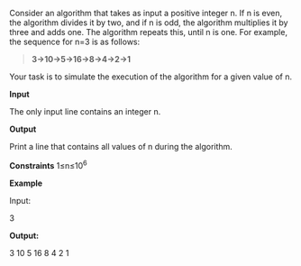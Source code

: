 Consider an algorithm that takes as input a positive integer n. If n is even, the algorithm divides it by two, and if n is odd, the algorithm multiplies it by three and adds one. The algorithm repeats this, until n is one. For example, the sequence for n=3 is as follows:

> **3→10→5→16→8→4→2→1**

Your task is to simulate the execution of the algorithm for a given value of n.

**Input**

The only input line contains an integer n.

**Output**

Print a line that contains all values of n during the algorithm.

**Constraints**
1≤n≤10<sup>6</sup>

**Example**

Input:

3

**Output:**

3 10 5 16 8 4 2 1
